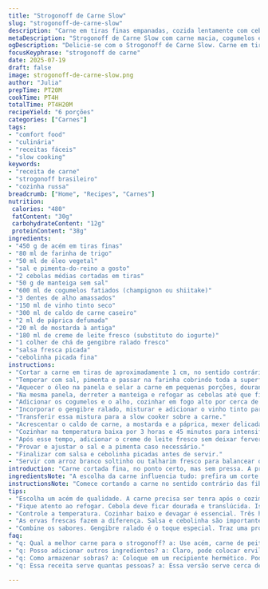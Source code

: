 ```yaml
---
title: "Strogonoff de Carne Slow"
slug: "strogonoff-de-carne-slow"
description: "Carne em tiras finas empanadas, cozida lentamente com cebola, cogumelos e alho, depois finalizada com um toque de creme azedo e ervas frescas. Usa vinho tinto e caldo para um molho rico. Cozimento ajustado para sabor concentrado. Adiciona toque de gengibre e substitui creme por creme de leite fresco para textura mais densa. Prato ideal para servir com arroz ou massa."
metaDescription: "Strogonoff de Carne Slow com carne macia, cogumelos e um molho cremoso. Receita prática, sabor intenso, feita na slow cooker."
ogDescription: "Delicie-se com o Strogonoff de Carne Slow. Carne em tiras, molho rico e cremoso, perfeito para acompanhar arroz ou massa."
focusKeyphrase: "strogonoff de carne"
date: 2025-07-19
draft: false
image: strogonoff-de-carne-slow.png
author: "Julia"
prepTime: PT20M
cookTime: PT4H
totalTime: PT4H20M
recipeYield: "6 porções"
categories: ["Carnes"]
tags:
- "comfort food"
- "culinária"
- "receitas fáceis"
- "slow cooking"
keywords:
- "receita de carne"
- "strogonoff brasileiro"
- "cozinha russa"
breadcrumb: ["Home", "Recipes", "Carnes"]
nutrition: 
 calories: "480"
 fatContent: "30g"
 carbohydrateContent: "12g"
 proteinContent: "38g"
ingredients:
- "450 g de acém em tiras finas"
- "80 ml de farinha de trigo"
- "50 ml de óleo vegetal"
- "sal e pimenta-do-reino a gosto"
- "2 cebolas médias cortadas em tiras"
- "50 g de manteiga sem sal"
- "600 ml de cogumelos fatiados (champignon ou shiitake)"
- "3 dentes de alho amassados"
- "150 ml de vinho tinto seco"
- "300 ml de caldo de carne caseiro"
- "2 ml de páprica defumada"
- "20 ml de mostarda à antiga"
- "180 ml de creme de leite fresco (substituto do iogurte)"
- "1 colher de chá de gengibre ralado fresco"
- "salsa fresca picada"
- "cebolinha picada fina"
instructions:
- "Cortar a carne em tiras de aproximadamente 1 cm, no sentido contrário às fibras para ficar macia."
- "Temperar com sal, pimenta e passar na farinha cobrindo toda a superfície."
- "Aquecer o óleo na panela e selar a carne em pequenas porções, dourando rapidamente sem cozinhar totalmente. Passar tudo para a slow cooker."
- "Na mesma panela, derreter a manteiga e refogar as cebolas até que fiquem translúcidas e levemente douradas."
- "Adicionar os cogumelos e o alho, cozinhar em fogo alto por cerca de 6 minutos, mexendo para evitar queimar."
- "Incorporar o gengibre ralado, misturar e adicionar o vinho tinto para deglacear, raspando o fundo da panela."
- "Transferir essa mistura para a slow cooker sobre a carne."
- "Acrescentar o caldo de carne, a mostarda e a páprica, mexer delicadamente para combinar os ingredientes."
- "Cozinhar na temperatura baixa por 3 horas e 45 minutos para intensificar o sabor e garantir textura macia."
- "Após esse tempo, adicionar o creme de leite fresco sem deixar ferver para não talhar."
- "Provar e ajustar o sal e a pimenta caso necessário."
- "Finalizar com salsa e cebolinha picadas antes de servir."
- "Servir com arroz branco soltinho ou talharim fresco para balancear o molho cremoso."
introduction: "Carne cortada fina, no ponto certo, mas sem pressa. A pressão do dia a dia deixa tudo praspressa, mas é hora de desacelerar. Slow cooker faz o trabalho duro enquanto você vive a vida. Cogumelos absorvem o molho, absorvem histórias e conversas na cozinha. Gengibre no meio do tradicional, surpresa no fundo do prato. Mostarda à antiga com pedacinhos, crocância inesperada. Creme de leite fresco pra corona o prato, suavizando a jornada. Alfazema? Não. Salsa e cebolinha pra dar frescor, cor, vida, quebrar a rotina do sabor. Servido quente, fumegante, com arroz branco clássico. Conversa ainda vai longe, cheiro bate na cara. Lento, gostoso, simples. É isso."
ingredientsNote: "A escolha da carne influencia tudo: prefira um corte que fique macio após cozido lentamente, como o acém, menos nobre que o filé, mas com muita textura e sabor. Farinha ajuda a selar e também a engrossar o molho depois. Óleo para dourar, manteiga para sabor. Cogumelos podem variar, shiitake traz terra e madeira, champignon suavidade. O vinho tinto deve ser seco, para equilibrar acidez. Caldo de carne caseiro, puro, traz profundidade. Páprica defumada substitui a tradicional, adiciona fumaça leve. Mostarda à antiga mais artesanal que Dijon, mais rústica. Creme de leite fresco dispensa o iogurte e dá cremosa sem azedar. Gengibre ralado é toque pessoal, inesperado, aquece lento. Salsa e cebolinha finalizam com cor e aroma, frescor essencial no encerramento."
instructionsNote: "Comece cortando a carne no sentido contrário das fibras para garantir maciez. Empane levemente na farinha para depois dourar por etapas, isso evita que a carne perca suco e encharque. Use uma panela quente para selar bem, dourar rápido de todos os lados. Depois, comece o refogado na mesma panela para captar fundo e sabor. A cebola tem que ficar translúcida, suculenta, levemente dourada, para abrir o prato. Acrescente os cogumelos e o alho, deixando cozinhar e soltar aroma antes do líquido. O gengibre entra junto pra fazer o diferencial, aromático e sutil. Use o vinho para levantar os resíduos da panela, resgatando gostos dos selados. Tudo vai para a slow cooker junto com caldo e temperos, cozinhando sem pressa até a carne ceder. Finalizar com creme e não ferver para evitar a quebra no molho, manter textura aveludada. Por último, as ervas frescas realçam, iluminam o prato. Servir imediatamente, acompanhado, para valorizar cada camada de sabor construída."
tips:
- "Escolha um acém de qualidade. A carne precisa ser tenra após o cozimento lento. Corta em tiras. Em vez de pressa, aproveita o tempo. Isso importa na textura. Não esqueça de temperar bem. Sal e pimenta são essenciais. Outra dica: não faça tudo de uma vez. Selar a carne em porções garante a crocância. Feito de forma certa, fica suculento. Use uma panela quente. Isso é importante."
- "Fique atento ao refogar. Cebola deve ficar dourada e translúcida. Isso dá sabor. Os cogumelos devem soltar os líquidos. Cozinhar no fogo alto é a chave. Depois, adicione o alho. Proporciona aroma. Deglaceie com vinho. Raspando o fundo da panela. Resgata muito sabor. Coloque tudo na slow cooker. Simples, não?"
- "Controle a temperatura. Cozinhar baixo e devagar é essencial. Três horas e quarenta e cinco minutos. Carne fica macia, um espetáculo. Assim, o molho engrosse naturalmente. Não ferver o creme de leite. Evita a separação. Creme de leite fresco é melhor. Textura aveludada. Prefira sempre o fresco."
- "As ervas frescas fazem a diferença. Salsa e cebolinha são importantes. Colocar no final. Realçam o sabor, traz frescor. Sirva quente, fumegante. Com arroz branco ou talharim. Isso equilibra o prato. Cada garfada traz tudo."
- "Combine os sabores. Gengibre ralado é o toque especial. Traz uma profundidade única. Não exagerar. Apenas o suficiente para surpreender. A páprica defumada deixa o molho mais interessante. Está um pouco diferente da receita tradicional. Mas essencial. E sempre, faça o ajuste final no tempero."
faq:
- "q: Qual a melhor carne para o strogonoff? a: Use acém, carne de peito também serve. O importante é ser macio. Cozinha lenta faz milagre. Evite cortes muito nobres, caríssimos. O sabor é diferente."
- "q: Posso adicionar outros ingredientes? a: Claro, pode colocar ervilhas ou cenouras. Mas cuidado com a consistência. E não exagere na quantidade. Cada ingrediente deve se destacar."
- "q: Como armazenar sobras? a: Coloque em um recipiente hermético. Pode ser na geladeira. Dura até três dias. Também pode congelar. Por até três meses é suficiente. Mas não descongele e recongele mais de uma vez."
- "q: Essa receita serve quantas pessoas? a: Essa versão serve cerca de seis. Isso depende do apetite. Se tiver mais convidados, dobre os ingredientes. A slow cooker é excelente para isso."

---
```


